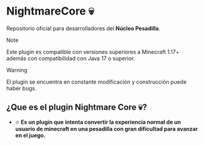 # NightmareCore 💀

Repositorio oficial para desarrolladores del **Núcleo Pesadilla**.

> [!NOTE]  
> Este plugin es compatible con versiones superiores a Minecraft 1.17+ además con compatibilidad con Java 17 o superior.

> [!WARNING]  
> El plugin se encuentra en constante modificación y construcción puede haber bugs.

## ¿Que es el plugin Nightmare Core 💀?

- 🔥 **Es un plugin que intenta convertir la experiencia normal de un usuario de minecraft en una pesadilla con gran dificultad para avanzar en el juego.**
